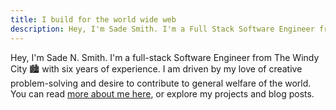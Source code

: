```yaml
---
title: I build for the world wide web
description: Hey, I'm Sade Smith. I'm a Full Stack Software Engineer from The Windy City.
---
```


Hey, I'm Sade N. Smith. I'm a full-stack Software Engineer from The Windy City 🏙️ with six years of experience. I am driven by my love of creative problem-solving and desire to contribute to general welfare of the world. You can read [ more about me here](./pages/about.html), or explore my projects and blog posts.
